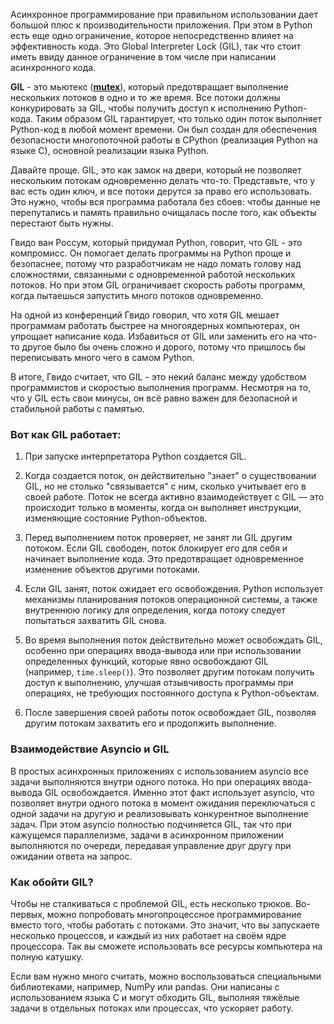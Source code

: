 Асинхронное программирование при правильном использовании дает большой плюс к производительности приложения. При этом в Python есть еще одно ограничение, которое непосредственно влияет на эффективность кода. Это Global Interpreter Lock (GIL), так что стоит иметь ввиду данное ограничение в том числе при написании асинхронного кода. 

**GIL** - это мьютекс ([**mutex**](https://stepik.org/lesson/933667/step/1?unit=939566)), который предотвращает выполнение нескольких потоков в одно и то же время. Все потоки должны конкурировать за GIL, чтобы получить доступ к исполнению Python-кода. Таким образом GIL гарантирует, что только один поток выполняет Python-код в любой момент времени. Он был создан для обеспечения безопасности многопоточной работы в CPython (реализация Python на языке C), основной реализации языка Python.

Давайте проще. GIL, это как замок на двери, который не позволяет нескольким потокам одновременно делать что-то. Представьте, что у вас есть один ключ, и все потоки дерутся за право его использовать. Это нужно, чтобы вся программа работала без сбоев: чтобы данные не перепутались и память правильно очищалась после того, как объекты перестают быть нужны.

Гвидо ван Россум, который придумал Python, говорит, что GIL - это компромисс. Он помогает делать программы на Python проще и безопаснее, потому что разработчикам не надо ломать голову над сложностями, связанными с одновременной работой нескольких потоков. Но при этом GIL ограничивает скорость работы программ, когда пытаешься запустить много потоков одновременно.

На одной из конференций Гвидо говорил, что хотя GIL мешает программам работать быстрее на многоядерных компьютерах, он упрощает написание кода. Избавиться от GIL или заменить его на что-то другое было бы очень сложно и дорого, потому что пришлось бы переписывать много чего в самом Python.

В итоге, Гвидо считает, что GIL - это некий баланс между удобством программистов и скоростью выполнения программ. Несмотря на то, что у GIL есть свои минусы, он всё равно важен для безопасной и стабильной работы с памятью.

### **Вот как GIL работает:**

1. При запуске интерпретатора Python создается GIL. 
    
2. Когда создается поток, он действительно "знает" о существовании GIL, но не столько "связывается" с ним, сколько учитывает его в своей работе. Поток не всегда активно взаимодействует с GIL — это происходит только в моменты, когда он выполняет инструкции, изменяющие состояние Python-объектов.
    
3. Перед выполнением поток проверяет, не занят ли GIL другим потоком. Если GIL свободен, поток блокирует его для себя и начинает выполнение кода. Это предотвращает одновременное изменение объектов другими потоками.
    
4. Если GIL занят, поток ожидает его освобождения. Python использует механизмы планирования потоков операционной системы, а также внутреннюю логику для определения, когда потоку следует попытаться захватить GIL снова.
    
5. Во время выполнения поток действительно может освобождать GIL, особенно при операциях ввода-вывода или при использовании определенных функций, которые явно освобождают GIL (например, `time.sleep()`). Это позволяет другим потокам получить доступ к выполнению, улучшая отзывчивость программы при операциях, не требующих постоянного доступа к Python-объектам. 
    
6. После завершения своей работы поток освобождает GIL, позволяя другим потокам захватить его и продолжить выполнение.
    

### Взаимодействие Asyncio и GIL

В простых асинхронных приложениях с использованием asyncio все задачи выполняются внутри одного потока. Но при операциях ввода-вывода GIL освобождается. Именно этот факт использует asyncio, что позволяет внутри одного потока в момент ожидания переключаться с одной задачи на другую и реализовывать конкурентное выполнение задач. При этом asyncio полностью подчиняется GIL, так что при кажущемся параллелизме, задачи в асинхронном приложении выполняются по очереди, передавая управление друг другу при ожидании ответа на запрос. 

### Как обойти GIL?

Чтобы не сталкиваться с проблемой GIL, есть несколько трюков. Во-первых, можно попробовать многопроцессное программирование вместо того, чтобы работать с потоками. Это значит, что вы запускаете несколько процессов, и каждый из них работает на своём ядре процессора. Так вы сможете использовать все ресурсы компьютера на полную катушку.

Если вам нужно много считать, можно воспользоваться специальными библиотеками, например, NumPy или pandas. Они написаны с использованием языка C и могут обходить GIL, выполняя тяжёлые задачи в отдельных потоках или процессах, что ускоряет работу.